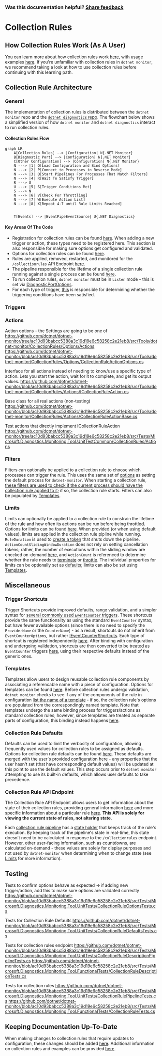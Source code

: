
### Was this documentation helpful? [Share feedback](https://www.research.net/r/DGDQWXH?src=documentation%2FlearningPath%2Fcollectionrules)

# Collection Rules

## How Collection Rules Work (As A User)

You can learn more about how collection rules work [here](https://github.com/dotnet/dotnet-monitor/blob/main/documentation/collectionrules/collectionrules.md#collection-rules), with usage examples [here](https://github.com/dotnet/dotnet-monitor/blob/main/documentation/collectionrules/collectionruleexamples.md). If you're unfamiliar with collection rules in `dotnet monitor`, we recommend taking a look at how to use collection rules before continuing with this learning path.

## Collection Rule Architecture

### General

The implementation of collection rules is distributed between the `dotnet monitor` repo and the [`dotnet diagnostics` repo](https://github.com/dotnet/diagnostics). The flowchart below shows a simplified version of how `dotnet monitor` and `dotnet diagnostics` interact to run collection rules.

#### Collection Rules Flow

```mermaid
graph LR
    A[Collection Rules] --> |Configuration| N{.NET Monitor}
    B[Diagnostic Port] --> |Configuration| N{.NET Monitor}
    C[Other Configuration] --> |Configuration| N{.NET Monitor}
    N ---> |1| O[Load Configuration and Bind Options]
    N ---> |2| P[Connect to Processes in Reverse Mode]    
    N ---> |3| Q[Start Pipelines For Processes That Match Filters]
    N ---> |4| R[Wait To Satisfy Trigger]
    R ---> U
    U ---> |5| S[Trigger Conditions Met]
    S ---> N
    N ---> |6| V[Check For Throttling]
    N ---> |7| W[Execute Action List]
    N ---> |8| X[Repeat 4-7 until Rule Limits Reached]


    T[Events] --> |EventPipeEventSource| U{.NET Diagnostics}
```

#### Key Areas Of The Code

* Registration for collection rules can be found [here](https://github.com/dotnet/dotnet-monitor/blob/ac10d93babcc5388a3c19d19e6c58258c2e21eb8/src/Tools/dotnet-monitor/ServiceCollectionExtensions.cs#L100). When adding a new trigger or action, these types need to be registered here. This section is also responsible for making sure options get configured and validated.
* Options for collection rules can be found [here](https://github.com/dotnet/dotnet-monitor/blob/ac10d93babcc5388a3c19d19e6c58258c2e21eb8/src/Tools/dotnet-monitor/CollectionRules/Options/CollectionRuleOptions.cs).
* Rules are applied, removed, restarted, and monitored for the `/collectionrules` API Endpoint [here](https://github.com/dotnet/dotnet-monitor/blob/ac10d93babcc5388a3c19d19e6c58258c2e21eb8/src/Tools/dotnet-monitor/CollectionRules/CollectionRuleService.cs).
* The pipeline responsible for the lifetime of a single collection rule running against a single process can be found [here](https://github.com/dotnet/dotnet-monitor/blob/ac10d93babcc5388a3c19d19e6c58258c2e21eb8/src/Tools/dotnet-monitor/CollectionRules/CollectionRulePipeline.cs#L54).
* To run collection rules, `dotnet monitor` must be in `Listen` mode - this is set via [DiagnosticPortOptions](https://github.com/dotnet/dotnet-monitor/blob/ac10d93babcc5388a3c19d19e6c58258c2e21eb8/src/Microsoft.Diagnostics.Monitoring.Options/DiagnosticPortOptions.cs).
* For each type of trigger, [this](https://github.com/dotnet/diagnostics/blob/main/src/Microsoft.Diagnostics.Monitoring.EventPipe/Triggers/ITraceEventTrigger.cs#L29) is responsible for determining whether the triggering conditions have been satisfied.

### Triggers

### Actions

Action options - the Settings are going to be one of https://github.com/dotnet/dotnet-monitor/tree/ac10d93babcc5388a3c19d19e6c58258c2e21eb8/src/Tools/dotnet-monitor/CollectionRules/Options/Actions
https://github.com/dotnet/dotnet-monitor/blob/ac10d93babcc5388a3c19d19e6c58258c2e21eb8/src/Tools/dotnet-monitor/CollectionRules/Options/CollectionRuleActionOptions.cs

Interface for all actions instead of needing to know/use a specific type of action. Lets you start the action, wait for it to complete, and get its output values. https://github.com/dotnet/dotnet-monitor/blob/ac10d93babcc5388a3c19d19e6c58258c2e21eb8/src/Tools/dotnet-monitor/CollectionRules/Actions/ICollectionRuleAction.cs

Base class for all real actions (non-testing)
https://github.com/dotnet/dotnet-monitor/blob/ac10d93babcc5388a3c19d19e6c58258c2e21eb8/src/Tools/dotnet-monitor/CollectionRules/Actions/CollectionRuleActionBase.cs

Test actions that directly implement ICollectionRuleAction
https://github.com/dotnet/dotnet-monitor/tree/ac10d93babcc5388a3c19d19e6c58258c2e21eb8/src/Tests/Microsoft.Diagnostics.Monitoring.Tool.UnitTestCommon/CollectionRules/Actions

### Filters

Filters can optionally be applied to a collection rule to choose which processes can trigger the rule. This uses the same set of [options](https://github.com/dotnet/dotnet-monitor/blob/ac10d93babcc5388a3c19d19e6c58258c2e21eb8/src/Microsoft.Diagnostics.Monitoring.Options/ProcessFilterOptions.cs#L47) as setting the default process for `dotnet-monitor`. When starting a collection rule, [these filters are used to check if the current process should have the collection rule applied to it](https://github.com/dotnet/dotnet-monitor/blob/ac10d93babcc5388a3c19d19e6c58258c2e21eb8/src/Tools/dotnet-monitor/CollectionRules/CollectionRuleContainer.cs#L188); if so, the collection rule starts. Filters can also be populated by [Templates](#templates).

### Limits

Limits can optionally be applied to a collection rule to constrain the lifetime of the rule and how often its actions can be run before being throttled. Options for limits can be found [here](https://github.com/dotnet/dotnet-monitor/blob/ac10d93babcc5388a3c19d19e6c58258c2e21eb8/src/Tools/dotnet-monitor/CollectionRules/Options/CollectionRuleLimitsOptions.cs). When provided (or when using default values), limits are applied in the collection rule pipline while running. `RuleDuration` is used to [create a token](https://github.com/dotnet/dotnet-monitor/blob/ac10d93babcc5388a3c19d19e6c58258c2e21eb8/src/Tools/dotnet-monitor/CollectionRules/CollectionRulePipeline.cs#L79) that shuts down the pipeline. `ActionCountSlidingWindowDuration` does not rely on setting cancellation tokens; rather, the number of executions within the sliding window are checked on-demand [here](https://github.com/dotnet/dotnet-monitor/blob/ac10d93babcc5388a3c19d19e6c58258c2e21eb8/src/Microsoft.Diagnostics.Monitoring.WebApi/CollectionRulePipelineState.cs#L211), and `ActionCount` is referenced to determine whether the rule needs to [terminate](https://github.com/dotnet/dotnet-monitor/blob/ac10d93babcc5388a3c19d19e6c58258c2e21eb8/src/Microsoft.Diagnostics.Monitoring.WebApi/CollectionRulePipelineState.cs#L194) or [throttle](https://github.com/dotnet/dotnet-monitor/blob/ac10d93babcc5388a3c19d19e6c58258c2e21eb8/src/Microsoft.Diagnostics.Monitoring.WebApi/CollectionRulePipelineState.cs#L234). The individual properties for limits can be optionally set as [defaults](#collection-rule-defaults); limits can also be set using [Templates](#templates).

## Miscellaneous

### Trigger Shortcuts

Trigger Shortcuts provide improved defaults, range validation, and a simpler syntax for [several commonly used `EventCounter` triggers](https://github.com/dotnet/dotnet-monitor/tree/ac10d93babcc5388a3c19d19e6c58258c2e21eb8/src/Tools/dotnet-monitor/CollectionRules/Options/Triggers/EventCounterShortcuts). These shortcuts provide the same functionality as using the standard `EventCounter` syntax, but have fewer available options (since there is no need to specify the `ProviderName` or the `CounterName`) - as a result, shortcuts do not inherit from `EventCounterOptions`, but rather [IEventCounterShortcuts](https://github.com/dotnet/dotnet-monitor/blob/ac10d93babcc5388a3c19d19e6c58258c2e21eb8/src/Tools/dotnet-monitor/CollectionRules/Options/Triggers/EventCounterShortcuts/IEventCounterShortcuts.cs). Each type of shortcut is registered independently [here](https://github.com/dotnet/dotnet-monitor/blob/ac10d93babcc5388a3c19d19e6c58258c2e21eb8/src/Tools/dotnet-monitor/ServiceCollectionExtensions.cs#L117). After binding with configuration and undergoing validation, shortcuts are then converted to be treated as `EventCounter` triggers [here](https://github.com/dotnet/dotnet-monitor/blob/ac10d93babcc5388a3c19d19e6c58258c2e21eb8/src/Tools/dotnet-monitor/CollectionRules/Triggers/EventCounterTriggerFactory.cs), using their respective defaults instead of the generic ones.

### Templates

Templates allow users to design reusable collection rule components by associating a referencable name with a piece of configuration. Options for templates can be found [here](https://github.com/dotnet/dotnet-monitor/blob/ac10d93babcc5388a3c19d19e6c58258c2e21eb8/src/Tools/dotnet-monitor/CollectionRules/Options/TemplateOptions.cs). Before collection rules undergo validation, `dotnet monitor` checks to see if any of the components of the rule in configuration [list the name of a template](https://github.com/dotnet/dotnet-monitor/blob/ac10d93babcc5388a3c19d19e6c58258c2e21eb8/src/Tools/dotnet-monitor/CollectionRules/Configuration/CollectionRulePostConfigureNamedOptions.cs) - if so, the collection rule's options are populated from the correspondingly named template. Note that templates undergo the same binding process for triggers/actions as standard collection rules; however, since templates are treated as separate parts of configuration, this binding instead happens [here](https://github.com/dotnet/dotnet-monitor/blob/ac10d93babcc5388a3c19d19e6c58258c2e21eb8/src/Tools/dotnet-monitor/CollectionRules/Configuration/TemplatesConfigureNamedOptions.cs).

### Collection Rule Defaults

Defaults can be used to limit the verbosity of configuration, allowing frequently used values for collection rules to be assigned as defaults. Options for collection rule defaults can be found [here](https://github.com/dotnet/dotnet-monitor/blob/ac10d93babcc5388a3c19d19e6c58258c2e21eb8/src/Tools/dotnet-monitor/CollectionRules/Options/CollectionRuleDefaultsOptions.cs). These defaults are merged with the user's provided configuration [here](https://github.com/dotnet/dotnet-monitor/blob/ac10d93babcc5388a3c19d19e6c58258c2e21eb8/src/Tools/dotnet-monitor/CollectionRules/Options/DefaultCollectionRulePostConfigureOptions.cs) - any properties that the user hasn't set (that have corresponding default values) will be updated at this point to use the default values. This step occurs prior to `dotnet monitor` attempting to use its built-in defaults, which allows user defaults to take precedence.

### Collection Rule API Endpoint

The Collection Rule API Endpoint allows users to get information about the state of their collection rules, providing general information [here](https://github.com/dotnet/dotnet-monitor/blob/ac10d93babcc5388a3c19d19e6c58258c2e21eb8/src/Microsoft.Diagnostics.Monitoring.WebApi/Controllers/DiagController.cs#L546) and more specific information about a particular rule [here](https://github.com/dotnet/dotnet-monitor/blob/ac10d93babcc5388a3c19d19e6c58258c2e21eb8/src/Microsoft.Diagnostics.Monitoring.WebApi/Controllers/DiagController.cs#L571). **This API is solely for viewing the current state of rules, not altering state**.

Each [collection rule pipeline](https://github.com/dotnet/dotnet-monitor/blob/ac10d93babcc5388a3c19d19e6c58258c2e21eb8/src/Tools/dotnet-monitor/CollectionRules/CollectionRulePipeline.cs) has a [state holder](https://github.com/dotnet/dotnet-monitor/blob/ac10d93babcc5388a3c19d19e6c58258c2e21eb8/src/Microsoft.Diagnostics.Monitoring.WebApi/CollectionRulePipelineState.cs) that keeps track of the rule's execution. By keeping track of the pipeline's state in real-time, this state doesn't need to be calculated in response to the `/collectionrules` endpoint. However, other user-facing information, such as countdowns, are calculated on-demand - these values are solely for display purposes and not used by `dotnet-monitor` when determining when to change state (see [Limits](#limits) for more information).

## Testing

Tests to confirm options behave as expected -> if adding new trigger/action, add this to make sure options are validated correctly
https://github.com/dotnet/dotnet-monitor/blob/ac10d93babcc5388a3c19d19e6c58258c2e21eb8/src/Tests/Microsoft.Diagnostics.Monitoring.Tool.UnitTests/CollectionRuleOptionsTests.cs

Tests for Collection Rule Defaults
https://github.com/dotnet/dotnet-monitor/blob/ac10d93babcc5388a3c19d19e6c58258c2e21eb8/src/Tests/Microsoft.Diagnostics.Monitoring.Tool.UnitTests/CollectionRuleDefaultsTests.cs

Tests for collection rules endpoint
https://github.com/dotnet/dotnet-monitor/blob/ac10d93babcc5388a3c19d19e6c58258c2e21eb8/src/Tests/Microsoft.Diagnostics.Monitoring.Tool.UnitTests/CollectionRuleDescriptionPipelineTests.cs
https://github.com/dotnet/dotnet-monitor/blob/ac10d93babcc5388a3c19d19e6c58258c2e21eb8/src/Tests/Microsoft.Diagnostics.Monitoring.Tool.FunctionalTests/CollectionRuleDescriptionTests.cs

Tests for collection rules
https://github.com/dotnet/dotnet-monitor/blob/ac10d93babcc5388a3c19d19e6c58258c2e21eb8/src/Tests/Microsoft.Diagnostics.Monitoring.Tool.UnitTests/CollectionRulePipelineTests.cs
https://github.com/dotnet/dotnet-monitor/blob/ac10d93babcc5388a3c19d19e6c58258c2e21eb8/src/Tests/Microsoft.Diagnostics.Monitoring.Tool.FunctionalTests/CollectionRuleTests.cs

## Keeping Documentation Up-To-Date

When making changes to collection rules that require updates to configuration, these changes should be added [here](https://github.com/dotnet/dotnet-monitor/blob/ac10d93babcc5388a3c19d19e6c58258c2e21eb8/documentation/configuration.md#collection-rule-configuration). Additional information on collection rules and examples can be provided [here](https://github.com/dotnet/dotnet-monitor/tree/ac10d93babcc5388a3c19d19e6c58258c2e21eb8/documentation/collectionrules).
